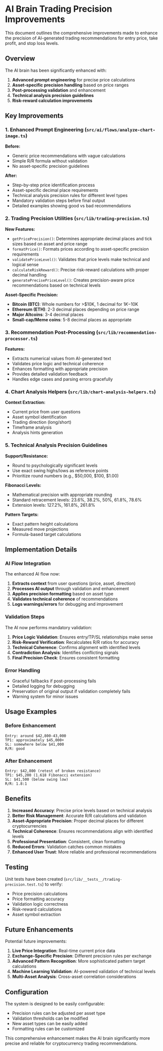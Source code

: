 # AI Brain Trading Precision Improvements

This document outlines the comprehensive improvements made to enhance the precision of AI-generated trading recommendations for entry price, take profit, and stop loss levels.

## Overview

The AI brain has been significantly enhanced with:

1. **Advanced prompt engineering** for precise price calculations
2. **Asset-specific precision handling** based on price ranges
3. **Post-processing validation** and enhancement
4. **Technical analysis precision guidelines**
5. **Risk-reward calculation improvements**

## Key Improvements

### 1. Enhanced Prompt Engineering (`src/ai/flows/analyze-chart-image.ts`)

**Before:**
- Generic price recommendations with vague calculations
- Simple R/R formula without validation
- No asset-specific precision guidelines

**After:**
- Step-by-step price identification process
- Asset-specific decimal place requirements
- Technical analysis precision rules for different level types
- Mandatory validation steps before final output
- Detailed examples showing good vs bad recommendations

### 2. Trading Precision Utilities (`src/lib/trading-precision.ts`)

**New Features:**
- `getPricePrecision()`: Determines appropriate decimal places and tick sizes based on asset and price range
- `formatPrice()`: Formats prices according to asset-specific precision requirements
- `validatePriceLevel()`: Validates that price levels make technical and logical sense
- `calculateRiskReward()`: Precise risk-reward calculations with proper decimal handling
- `generatePrecisePriceLevel()`: Creates precision-aware price recommendations based on technical levels

**Asset-Specific Precision:**
- **Bitcoin (BTC)**: Whole numbers for >$10K, 1 decimal for $1K-$10K
- **Ethereum (ETH)**: 2-3 decimal places depending on price range
- **Major Altcoins**: 3-4 decimal places
- **Small-cap/Meme coins**: 5-8 decimal places as appropriate

### 3. Recommendation Post-Processing (`src/lib/recommendation-processor.ts`)

**Features:**
- Extracts numerical values from AI-generated text
- Validates price logic and technical coherence
- Enhances formatting with appropriate precision
- Provides detailed validation feedback
- Handles edge cases and parsing errors gracefully

### 4. Chart Analysis Helpers (`src/lib/chart-analysis-helpers.ts`)

**Context Extraction:**
- Current price from user questions
- Asset symbol identification
- Trading direction (long/short)
- Timeframe analysis
- Analysis hints generation

### 5. Technical Analysis Precision Guidelines

**Support/Resistance:**
- Round to psychologically significant levels
- Use exact swing highs/lows as reference points
- Prioritize round numbers (e.g., $50,000, $100, $1.00)

**Fibonacci Levels:**
- Mathematical precision with appropriate rounding
- Standard retracement levels: 23.6%, 38.2%, 50%, 61.8%, 78.6%
- Extension levels: 127.2%, 161.8%, 261.8%

**Pattern Targets:**
- Exact pattern height calculations
- Measured move projections
- Formula-based target calculations

## Implementation Details

### AI Flow Integration

The enhanced AI flow now:

1. **Extracts context** from user questions (price, asset, direction)
2. **Processes AI output** through validation and enhancement
3. **Applies precision formatting** based on asset type
4. **Validates technical coherence** of recommendations
5. **Logs warnings/errors** for debugging and improvement

### Validation Steps

The AI now performs mandatory validation:

1. **Price Logic Validation**: Ensures entry/TP/SL relationships make sense
2. **Risk-Reward Verification**: Recalculates R/R ratios for accuracy
3. **Technical Coherence**: Confirms alignment with identified levels
4. **Contradiction Analysis**: Identifies conflicting signals
5. **Final Precision Check**: Ensures consistent formatting

### Error Handling

- Graceful fallbacks if post-processing fails
- Detailed logging for debugging
- Preservation of original output if validation completely fails
- Warning system for minor issues

## Usage Examples

### Before Enhancement
```
Entry: around $42,800-43,000
TP1: approximately $45,000+
SL: somewhere below $41,000
R/R: good
```

### After Enhancement
```
Entry: $42,800 (retest of broken resistance)
TP1: $45,200 (1.618 Fibonacci extension)
SL: $41,500 (below swing low)
R/R: 1.8:1
```

## Benefits

1. **Increased Accuracy**: Precise price levels based on technical analysis
2. **Better Risk Management**: Accurate R/R calculations and validation
3. **Asset-Appropriate Precision**: Proper decimal places for different cryptocurrencies
4. **Technical Coherence**: Ensures recommendations align with identified levels
5. **Professional Presentation**: Consistent, clean formatting
6. **Reduced Errors**: Validation catches common mistakes
7. **Enhanced User Trust**: More reliable and professional recommendations

## Testing

Unit tests have been created (`src/lib/__tests__/trading-precision.test.ts`) to verify:
- Price precision calculations
- Price formatting accuracy
- Validation logic correctness
- Risk-reward calculations
- Asset symbol extraction

## Future Enhancements

Potential future improvements:
1. **Live Price Integration**: Real-time current price data
2. **Exchange-Specific Precision**: Different precision rules per exchange
3. **Advanced Pattern Recognition**: More sophisticated pattern target calculations
4. **Machine Learning Validation**: AI-powered validation of technical levels
5. **Multi-Asset Analysis**: Cross-asset correlation considerations

## Configuration

The system is designed to be easily configurable:
- Precision rules can be adjusted per asset type
- Validation thresholds can be modified
- New asset types can be easily added
- Formatting rules can be customized

This comprehensive enhancement makes the AI brain significantly more precise and reliable for cryptocurrency trading recommendations.